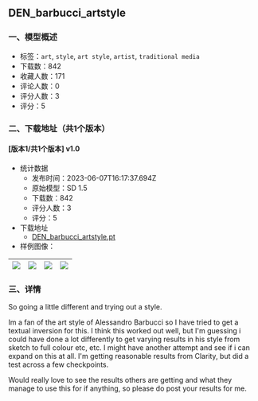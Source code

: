## DEN_barbucci_artstyle
### 一、模型概述

- 标签：`art`, `style`, `art style`, `artist`, `traditional media`
- 下载数：842
- 收藏人数：171
- 评论人数：0
- 评分人数：3
- 评分：5

### 二、下载地址（共1个版本）

#### [版本1/共1个版本] v1.0

- 统计数据
  - 发布时间：2023-06-07T16:17:37.694Z
  - 原始模型：SD 1.5
  - 下载数：842
  - 评分人数：3
  - 评分：5
- 下载地址
  - [DEN_barbucci_artstyle.pt](https://civitai.com/api/download/models/91158)
- 样例图像：

| <img src="https://image.civitai.com/xG1nkqKTMzGDvpLrqFT7WA/55412733-f6d8-408a-9546-01ab533f6f6a/width=450/1063314.jpeg" /> | <img src="https://image.civitai.com/xG1nkqKTMzGDvpLrqFT7WA/a300cd0b-9a81-4bd7-9c64-a791050bf533/width=450/1063310.jpeg" /> | <img src="https://image.civitai.com/xG1nkqKTMzGDvpLrqFT7WA/19a2e775-ef9c-476e-9816-72fe4b460775/width=450/1063283.jpeg" /> | <img src="https://image.civitai.com/xG1nkqKTMzGDvpLrqFT7WA/00039ea1-876e-497a-a876-6bc893fc956a/width=450/1063306.jpeg" /> |
| ---- | ---- | ---- | ---- |


### 三、详情
<p>So going a little different and trying out a style.</p><p>Im a fan of the art style of Alessandro Barbucci so I have tried to get a textual inversion for this. I think this worked out well, but I'm guessing i could have done a lot differently to get varying results in his style from sketch to full colour etc, etc. I might have another attempt and see if i can expand on this at all. I'm getting reasonable results from Clarity, but did a test across a few checkpoints.</p><p>Would really love to see the results others are getting and what they manage to use this for if anything, so please do post your results for me.</p>
